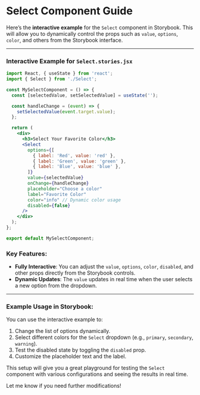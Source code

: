 # Select Component Guide

Here’s the **interactive example** for the `Select` component in Storybook. This will allow you to dynamically control the props such as `value`, `options`, `color`, and others from the Storybook interface.

---

### **Interactive Example for `Select.stories.jsx`**

```jsx
import React, { useState } from 'react';
import { Select } from './Select';

const MySelectComponent = () => {
  const [selectedValue, setSelectedValue] = useState('');

  const handleChange = (event) => {
    setSelectedValue(event.target.value);
  };

  return (
    <div>
      <h3>Select Your Favorite Color</h3>
      <Select
        options={[
          { label: 'Red', value: 'red' },
          { label: 'Green', value: 'green' },
          { label: 'Blue', value: 'blue' },
        ]}
        value={selectedValue}
        onChange={handleChange}
        placeholder="Choose a color"
        label="Favorite Color"
        color="info" // Dynamic color usage
        disabled={false}
      />
    </div>
  );
};

export default MySelectComponent;
```

### Key Features:
- **Fully Interactive**: You can adjust the `value`, `options`, `color`, `disabled`, and other props directly from the Storybook controls.
- **Dynamic Updates**: The `value` updates in real time when the user selects a new option from the dropdown.

---

### Example Usage in Storybook:
You can use the interactive example to:
1. Change the list of options dynamically.
2. Select different colors for the `Select` dropdown (e.g., `primary`, `secondary`, `warning`).
3. Test the disabled state by toggling the `disabled` prop.
4. Customize the placeholder text and the label.

This setup will give you a great playground for testing the `Select` component with various configurations and seeing the results in real time.

Let me know if you need further modifications!
